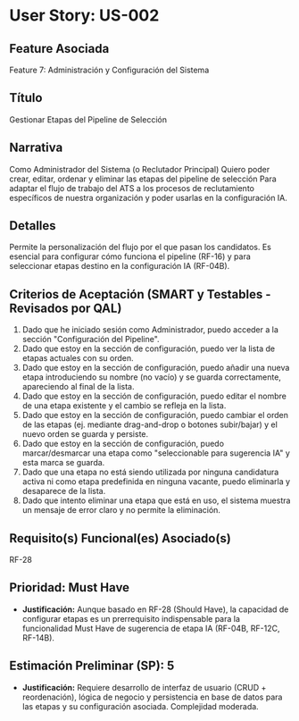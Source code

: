 # User Story: US-002

## Feature Asociada
Feature 7: Administración y Configuración del Sistema

## Título
Gestionar Etapas del Pipeline de Selección

## Narrativa
Como Administrador del Sistema (o Reclutador Principal)
Quiero poder crear, editar, ordenar y eliminar las etapas del pipeline de selección
Para adaptar el flujo de trabajo del ATS a los procesos de reclutamiento específicos de nuestra organización y poder usarlas en la configuración IA.

## Detalles
Permite la personalización del flujo por el que pasan los candidatos. Es esencial para configurar cómo funciona el pipeline (RF-16) y para seleccionar etapas destino en la configuración IA (RF-04B).

## Criterios de Aceptación (SMART y Testables - Revisados por QAL)
1.  Dado que he iniciado sesión como Administrador, puedo acceder a la sección "Configuración del Pipeline".
2.  Dado que estoy en la sección de configuración, puedo ver la lista de etapas actuales con su orden.
3.  Dado que estoy en la sección de configuración, puedo añadir una nueva etapa introduciendo su nombre (no vacío) y se guarda correctamente, apareciendo al final de la lista.
4.  Dado que estoy en la sección de configuración, puedo editar el nombre de una etapa existente y el cambio se refleja en la lista.
5.  Dado que estoy en la sección de configuración, puedo cambiar el orden de las etapas (ej. mediante drag-and-drop o botones subir/bajar) y el nuevo orden se guarda y persiste.
6.  Dado que estoy en la sección de configuración, puedo marcar/desmarcar una etapa como "seleccionable para sugerencia IA" y esta marca se guarda.
7.  Dado que una etapa no está siendo utilizada por ninguna candidatura activa ni como etapa predefinida en ninguna vacante, puedo eliminarla y desaparece de la lista.
8.  Dado que intento eliminar una etapa que está en uso, el sistema muestra un mensaje de error claro y no permite la eliminación.

## Requisito(s) Funcional(es) Asociado(s)
RF-28

## Prioridad: Must Have
* **Justificación:** Aunque basado en RF-28 (Should Have), la capacidad de configurar etapas es un prerrequisito indispensable para la funcionalidad Must Have de sugerencia de etapa IA (RF-04B, RF-12C, RF-14B).

## Estimación Preliminar (SP): 5
* **Justificación:** Requiere desarrollo de interfaz de usuario (CRUD + reordenación), lógica de negocio y persistencia en base de datos para las etapas y su configuración asociada. Complejidad moderada.